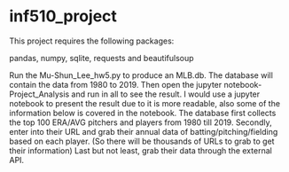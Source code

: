 # inf510_project

This project requires the following packages:

pandas, numpy, sqlite, requests and beautifulsoup

Run the Mu-Shun_Lee_hw5.py to produce an MLB.db. The database will contain the data from 1980 to 2019. Then open the jupyter notebook-Project_Analysis and run in all to see the result. I would use a jupyter notebook to present the result due to it is more readable, also some of the information below is covered in the notebook. The database first collects the top 100 ERA/AVG pitchers and players from 1980 till 2019. Secondly, enter into their URL and grab their annual data of batting/pitching/fielding based on each player. (So there will be thousands of URLs to grab to get their information) Last but not least, grab their data through the external API.
